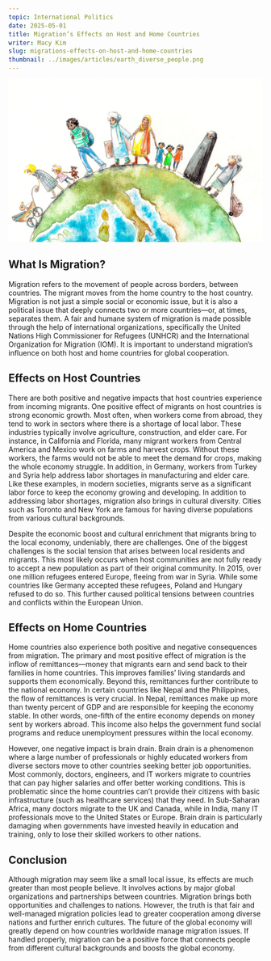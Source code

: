 ```yaml
---
topic: International Politics
date: 2025-05-01
title: Migration’s Effects on Host and Home Countries
writer: Macy Kim
slug: migrations-effects-on-host-and-home-countries
thumbnail: ../images/articles/earth_diverse_people.png
---
```

![](../images/articles/earth_diverse_people.png)

## What Is Migration?
Migration refers to the movement of people across borders, between countries. The migrant moves from the home country to the host country. Migration is not just a simple social or economic issue, but it is also a political issue that deeply connects two or more countries—or, at times, separates them. A fair and humane system of migration is made possible through the help of international organizations, specifically the United Nations High Commissioner for Refugees (UNHCR) and the International Organization for Migration (IOM). It is important to understand migration’s influence on both host and home countries for global cooperation.

## Effects on Host Countries
There are both positive and negative impacts that host countries experience from incoming migrants.
One positive effect of migrants on host countries is strong economic growth. Most often, when workers come from abroad, they tend to work in sectors where there is a shortage of local labor. These industries typically involve agriculture, construction, and elder care. For instance, in California and Florida, many migrant workers from Central America and Mexico work on farms and harvest crops. Without these workers, the farms would not be able to meet the demand for crops, making the whole economy struggle. In addition, in Germany, workers from Turkey and Syria help address labor shortages in manufacturing and elder care. Like these examples, in modern societies, migrants serve as a significant labor force to keep the economy growing and developing. In addition to addressing labor shortages, migration also brings in cultural diversity. Cities such as Toronto and New York are famous for having diverse populations from various cultural backgrounds.

Despite the economic boost and cultural enrichment that migrants bring to the local economy, undeniably, there are challenges. One of the biggest challenges is the social tension that arises between local residents and migrants. This most likely occurs when host communities are not fully ready to accept a new population as part of their original community. In 2015, over one million refugees entered Europe, fleeing from war in Syria. While some countries like Germany accepted these refugees, Poland and Hungary refused to do so. This further caused political tensions between countries and conflicts within the European Union.

## Effects on Home Countries
Home countries also experience both positive and negative consequences from migration. The primary and most positive effect of migration is the inflow of remittances—money that migrants earn and send back to their families in home countries. This improves families’ living standards and supports them economically. Beyond this, remittances further contribute to the national economy. In certain countries like Nepal and the Philippines, the flow of remittances is very crucial. In Nepal, remittances make up more than twenty percent of GDP and are responsible for keeping the economy stable. In other words, one-fifth of the entire economy depends on money sent by workers abroad. This income also helps the government fund social programs and reduce unemployment pressures within the local economy.

However, one negative impact is brain drain. Brain drain is a phenomenon where a large number of professionals or highly educated workers from diverse sectors move to other countries seeking better job opportunities. Most commonly, doctors, engineers, and IT workers migrate to countries that can pay higher salaries and offer better working conditions. This is problematic since the home countries can’t provide their citizens with basic infrastructure (such as healthcare services) that they need. In Sub-Saharan Africa, many doctors migrate to the UK and Canada, while in India, many IT professionals move to the United States or Europe. Brain drain is particularly damaging when governments have invested heavily in education and training, only to lose their skilled workers to other nations.

## Conclusion
Although migration may seem like a small local issue, its effects are much greater than most people believe. It involves actions by major global organizations and partnerships between countries. Migration brings both opportunities and challenges to nations. However, the truth is that fair and well-managed migration policies lead to greater cooperation among diverse nations and further enrich cultures. The future of the global economy will greatly depend on how countries worldwide manage migration issues. If handled properly, migration can be a positive force that connects people from different cultural backgrounds and boosts the global economy.